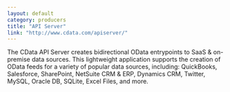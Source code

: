 ```yaml
---
layout: default
category: producers
title: "API Server"
link: "http://www.cdata.com/apiserver/"
---
```

The CData API Server creates bidirectional OData entrypoints to SaaS &amp; on-premise data sources. This lightweight application supports the creation of OData feeds for a variety of popular data sources, including: QuickBooks, Salesforce, SharePoint, NetSuite CRM &amp; ERP, Dynamics CRM, Twitter, MySQL, Oracle DB, SQLite, Excel Files, and more.
